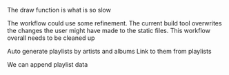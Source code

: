 The draw function is what is so slow

The workflow could use some refinement. 
The current build tool overwrites the changes the user might have made to the static files.
This workflow overall needs to be cleaned up

Auto generate playlists by artists and albums
Link to them from playlists

We can append playlist data
